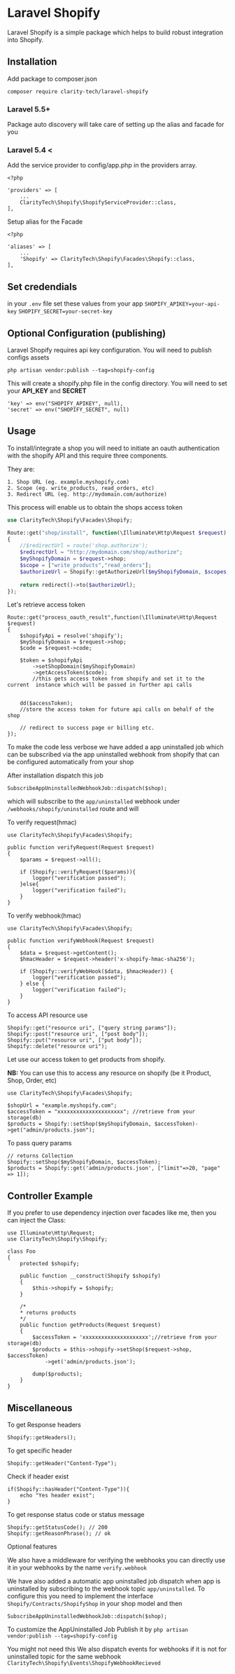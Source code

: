 # Laravel Shopify

Laravel Shopify is a simple package which helps to build robust integration into Shopify.

## Installation

Add package to composer.json

    composer require clarity-tech/laravel-shopify

### Laravel 5.5+

Package auto discovery will take care of setting up the alias and facade for you


### Laravel 5.4 <

Add the service provider to config/app.php in the providers array.

```php5
<?php

'providers' => [
    ...
    ClarityTech\Shopify\ShopifyServiceProvider::class,
],
```


Setup alias for the Facade

```php5
<?php

'aliases' => [
    ...
    'Shopify' => ClarityTech\Shopify\Facades\Shopify::class,
],
```

## Set credendials

in your `.env` file set these values from your app
`SHOPIFY_APIKEY=your-api-key`
`SHOPIFY_SECRET=your-secret-key`

## Optional Configuration (publishing)

Laravel Shopify requires api key configuration. You will need to publish configs assets

`php artisan vendor:publish --tag=shopify-config`

This will create a shopify.php file in the config directory. You will need to set your **API_KEY** and **SECRET**
```
'key' => env("SHOPIFY_APIKEY", null),
'secret' => env("SHOPIFY_SECRET", null)
```

## Usage

To install/integrate a shop you will need to initiate an oauth authentication with the shopify API and this require three components.

They are:

    1. Shop URL (eg. example.myshopify.com)
    2. Scope (eg. write_products, read_orders, etc)
    3. Redirect URL (eg. http://mydomain.com/authorize)

This process will enable us to obtain the shops access token

```php
use ClarityTech\Shopify\Facades\Shopify;

Route::get("shop/install", function(\Illuminate\Http\Request $request)
{
    //$redirectUrl = route('shop.authorize');
    $redirectUrl = "http://mydomain.com/shop/authorize";
    $myShopifyDomain = $request->shop;
    $scope = ["write_products","read_orders"];
    $authorizeUrl = Shopify::getAuthorizeUrl($myShopifyDomain, $scopes, $redirectUrl);
    
    return redirect()->to($authorizeUrl);
});
```

Let's retrieve access token

```php5
Route::get("process_oauth_result",function(\Illuminate\Http\Request $request)
{
    $shopifyApi = resolve('shopify');
    $myShopifyDomain = $request->shop;
    $code = $request->code;

    $token = $shopifyApi
        ->setShopDomain($myShopifyDomain)
        ->getAccessToken($code);
        //this gets access token from shopify and set it to the current  instance which will be passed in further api calls


    dd($accessToken);
    //store the access token for future api calls on behalf of the shop    
    
    // redirect to success page or billing etc.
});
```

To make the code less verbose we have added a app uninstalled job which can be subscribed via the app uninstalled webhook from shopify that can be configured automatically from your shop

After installation dispatch this job

```php5
SubscribeAppUninstalledWebhookJob::dispatch($shop);
```
which will subscribe to the `app/uninstalled` webhook
under `/webhooks/shopify/uninstalled` route and will 

To verify request(hmac)

```php5
use ClarityTech\Shopify\Facades\Shopify;

public function verifyRequest(Request $request)
{
    $params = $request->all();

    if (Shopify::verifyRequest($params)){
        logger("verification passed");
    }else{
        logger("verification failed");
    }
}

```

To verify webhook(hmac)

```php5
use ClarityTech\Shopify\Facades\Shopify;

public function verifyWebhook(Request $request)
{
    $data = $request->getContent();
    $hmacHeader = $request->header('x-shopify-hmac-sha256');

    if (Shopify::verifyWebHook($data, $hmacHeader)) {
        logger("verification passed");
    } else {
        logger("verification failed");
    }
}

```

To access API resource use

```php5
Shopify::get("resource uri", ["query string params"]);
Shopify::post("resource uri", ["post body"]);
Shopify::put("resource uri", ["put body"]);
Shopify::delete("resource uri");
```

Let use our access token to get products from shopify.

**NB:** You can use this to access any resource on shopify (be it Product, Shop, Order, etc)

```php5
use ClarityTech\Shopify\Facades\Shopify;

$shopUrl = "example.myshopify.com";
$accessToken = "xxxxxxxxxxxxxxxxxxxxx"; //retrieve from your storage(db)
$products = Shopify::setShop($myShopifyDomain, $accessToken)->get("admin/products.json");
```

To pass query params

```php5
// returns Collection
Shopify::setShop($myShopifyDomain, $accessToken);
$products = Shopify::get('admin/products.json', ["limit"=>20, "page" => 1]);
```

## Controller Example

If you prefer to use dependency injection over facades like me, then you can inject the Class:

```php5
use Illuminate\Http\Request;
use ClarityTech\Shopify\Shopify;

class Foo
{
    protected $shopify;

    public function __construct(Shopify $shopify)
    {
        $this->shopify = $shopify;
    }

    /*
    * returns products
    */
    public function getProducts(Request $request)
    {
        $accessToken = 'xxxxxxxxxxxxxxxxxxxxx';//retrieve from your storage(db)
        $products = $this->shopify->setShop($request->shop, $accessToken)
            ->get('admin/products.json');

        dump($products);
    }
}
```

## Miscellaneous

To get Response headers

```php5
Shopify::getHeaders();
```

To get specific header
```php5
Shopify::getHeader("Content-Type");
```

Check if header exist
```php5
if(Shopify::hasHeader("Content-Type")){
    echo "Yes header exist";
}
```

To get response status code or status message
```php5
Shopify::getStatusCode(); // 200
Shopify::getReasonPhrase(); // ok
```

Optional features

We also have a middleware for verifying the webhooks
you can directly use it in your webhooks by the name `verify.webhook`


We have also added a automatic app uninstalled job dispatch when app is uninstalled by subscribing to the webhook topic `app/uninstalled`.
To configure this you need to implement the interface `Shopify/Contracts/ShopifyShop` in your shop model and then

```php5
SubscribeAppUninstalledWebhookJob::dispatch($shop);
```

To customize the AppUninstalled Job
Publish it by
`php artisan vendor:publish --tag=shopify-config`

You might not need this
We also dispatch events for webhooks if it is not for uninstalled topic for the same webhook
`ClarityTech\Shopify\Events\ShopifyWebhookRecieved`





